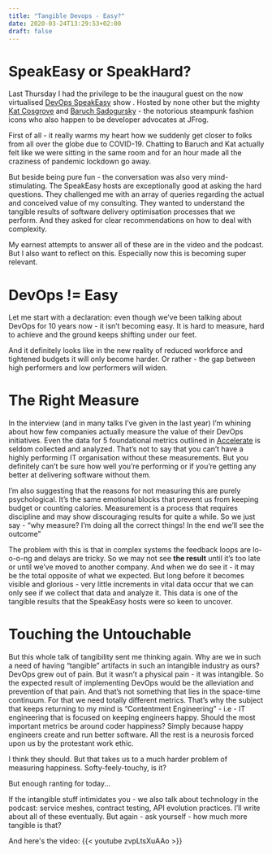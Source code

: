 ```yaml
---
title: "Tangible Devops - Easy?"
date: 2020-03-24T13:29:53+02:00
draft: false
---
```



# SpeakEasy or SpeakHard?

Last Thursday I had the privilege to be the inaugural guest on the now virtualised [DevOps SpeakEasy](https://www.youtube.com/playlist?list=PLY0Zjn5rFo4M4vBMsbiOSPyj5uwviuAy5) show . Hosted by none other but the mighty [Kat Cosgrove](https://twitter.com/Dixie3Flatline) and [Baruch Sadogursky](https://twitter.com/jbaruch) - the notorious steampunk fashion icons who also happen to be developer advocates at JFrog.

First of all - it really warms my heart how we suddenly get closer to folks from all over the globe due to COVID-19. Chatting to Baruch and Kat actually felt like we were sitting in the same room and for an hour made all the craziness of pandemic lockdown go away.

But beside being pure fun  - the conversation was also very mind-stimulating. The SpeakEasy hosts are exceptionally good at asking the hard questions. They challenged me with an array of queries regarding the actual and conceived value of my consulting. They wanted to understand the tangible results of software delivery optimisation processes that we perform.  And they asked for clear recommendations on how to deal with complexity.

My earnest attempts to answer all of these are in the video and the podcast. But I also want to reflect on this. Especially now this is becoming super relevant.

# DevOps != Easy

Let me start with a declaration: even though we’ve been talking about DevOps for 10 years now - it isn’t becoming easy.  It is hard to measure, hard to achieve and the ground keeps shifting under our feet. 

And it definitely looks like in the new reality of reduced workforce and tightened budgets it will only become harder. Or rather - the gap between high performers and low performers will widen. 

# The Right Measure

In the interview (and in many talks I’ve given in the last year) I’m whining about how few companies actually measure the value of their DevOps initiatives. Even the data for 5 foundational metrics outlined in [Accelerate](https://itrevolution.com/book/accelerate/) is seldom collected and analyzed. That’s not to say that you can’t have a highly performing IT organisation without these measurements. But you definitely can’t be sure how well you’re performing or if you’re getting any better at delivering software without them. 

I’m also suggesting that the reasons for not measuring this are purely psychological. It’s the same emotional blocks that prevent us from keeping budget or counting calories. Measurement is a process that requires discipline and may show discouraging results for quite a while. So we just say - “why measure? I’m doing all the correct things! In the end we’ll see the outcome” 

The problem with this is that in complex systems the feedback loops are lo-o-o-ng and delays are tricky. So we may not see **the result** until it’s too late or until we’ve moved to another company. And when we do see it  - it may be the total opposite of what we expected. But long before it becomes visible and glorious  - very little increments in vital data occur that we can only see if we collect that data and analyze it. This data is one of the tangible results that the SpeakEasy hosts were so keen to uncover.

# Touching the Untouchable

But this whole talk of tangibility sent me thinking again. Why are we in such a need of having “tangible” artifacts in such an intangible industry as ours?  DevOps grew out of pain. But it wasn’t a physical pain - it was intangible. So the expected result of implementing DevOps would be the alleviation and prevention of that pain. And that’s not something that lies in the space-time continuum. For that we need totally different metrics. That’s why the subject that keeps returning to my mind is “Contentment Engineering” - i.e - IT engineering that is focused on keeping engineers happy. Should the most important metrics be around coder happiness? Simply because happy engineers create and run better software. All the rest is a neurosis forced upon us by the protestant work ethic. 

I think they should. But that takes us to a much harder problem of measuring happiness. Softy-feely-touchy, is it?

But enough ranting for today...

If the intangible stuff intimidates you - we also talk about technology in the podcast: service meshes, contract testing, API evolution practices. I’ll write about all of these eventually. But again - ask yourself - how much more tangible is that?

And here's the video:
{{< youtube zvpLtsXuAAo >}}
